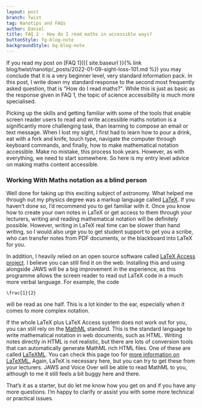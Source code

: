```yaml
---
layout: post
branch: Twist
tag: Nanotips and FAQs
author: Daniel
title: FAQ 2 - How do I read maths in accessible ways?
buttonStyle: fg-blog-note
backgroundStyle: bg-blog-note
---
```


If you read my post on [FAQ 1]({{ site.baseurl }}{% link blog/twist/nanotip/_posts/2022-01-09-sight-loss-101.md %}) you may conclude that it is a very beginner level, very standard information pack. In this post, I write down my standard response to the second most frequently asked question, that is "How do I read maths?". While this is just as basic as the response given in FAQ 1, the topic of science accessibility is much more specialised. 
<!-- excerpt-end -->

Picking up the skills and getting familiar with some of the tools that enable screen reader users to read and write accessible maths notation is a significantly more challenging task, than learning to compose an email or text message. When I lost my sight, I first had to learn how to pour a drink, eat with a fork and knife, touch type, navigate the computer through keyboard commands, and finally, how to make mathematical notation accessible. Make no mistake, this process took years. However, as with everything, we need to start somewhere. So here is my entry level advice on making maths content accessible.

### Working With Maths notation as a blind person

Well done for taking up this exciting subject of astronomy. What helped me through out my physics degree was a markup language called [LaTeX](https://latex.org/forum/app.php/page/about-latex?sid=1ddd340f012284039ce0723393a9094b). If you haven’t done so, I’d recommend you to get familiar with it. Once you know how to create your own notes in LaTeX or get access to them through your lecturers, writing and reading mathematical notation will be definitely possible. However, writing in LaTeX real time can be slower than hand writing, so I would also urge you to get student support to get you a scribe, who can transfer notes from PDF documents, or the blackboard into LaTeX for you.

In addition, I heavily relied on an open source software called [LaTeX Access project](http://latex-access.sourceforge.net). I believe you can still find it on the web. Installing this and using alongside JAWS will be a big improvement in the experience, as this programme allows the screen reader to read out LaTeX code in a much more verbal language. For example, the code
```
\frac{1}{2}
```
 will be read as one half. This is a lot kinder to the ear, especially when it comes to more complex notation.

If the whole LaTeX plus LaTeX Access system does not work out for you, you can still rely on the [MathML](https://www.w3.org/Math/) standard. This is the standard language to write mathematical notation in web documents, such as HTML. Writing notes directly in HTML is not realistic, but there are lots of conversion tools that can automatically generate MathML rich HTML files. One of these are called [LaTeXML](https://latexml.mathweb.org/about). You can check this page too for [more information on LaTeXML.](https://math.nist.gov/~BMiller/LaTeXML/) Again, LaTeX is necessary here, but you can try to get these from your lecturers. JAWS and Voice Over will be able to read MathML to you, although to me it still feels a bit buggy here and there.

That’s it as a starter, but do let me know how you get on and if you have any more questions. I’m happy to clarify or assist you with some more technical or practical issues.